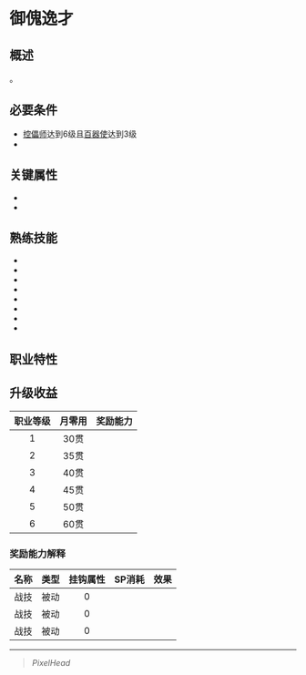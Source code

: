 # 御傀逸才

## 概述

。

## 必要条件

* <a href="../puppetster" target="_blank">控儡师</a>达到6级且<a href="../mech_disciple" target="_blank">百器使</a>达到3级
* 

## 关键属性

* 
* 

## 熟练技能

* 
* 
* 
* 
* 
* 
* 
* 

## 职业特性



## 升级收益

职业等级|月零用|奖励能力
:--:|:--:|:--:
1|30贯|
2|35贯|
3|40贯|
4|45贯|
5|50贯|
6|60贯|

### 奖励能力解释

名称|类型|挂钩属性|SP消耗|效果
:--:|:--:|:--:|:--:|:--:
|战技|被动|0|
|战技|被动|0|
|战技|被动|0|

---

> *PixelHead*